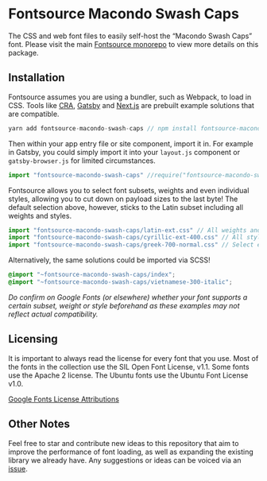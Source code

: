 # Fontsource Macondo Swash Caps

The CSS and web font files to easily self-host the “Macondo Swash Caps” font. Please visit the main [Fontsource monorepo](https://github.com/DecliningLotus/fontsource) to view more details on this package.

## Installation

Fontsource assumes you are using a bundler, such as Webpack, to load in CSS. Tools like [CRA](https://create-react-app.dev/), [Gatsby](https://www.gatsbyjs.org/) and [Next.js](https://nextjs.org/) are prebuilt example solutions that are compatible.

```javascript
yarn add fontsource-macondo-swash-caps // npm install fontsource-macondo-swash-caps
```

Then within your app entry file or site component, import it in. For example in Gatsby, you could simply import it into your `layout.js` component or `gatsby-browser.js` for limited circumstances.

```javascript
import "fontsource-macondo-swash-caps" //require("fontsource-macondo-swash-caps")
```

Fontsource allows you to select font subsets, weights and even individual styles, allowing you to cut down on payload sizes to the last byte! The default selection above, however, sticks to the Latin subset including all weights and styles.

```javascript
import "fontsource-macondo-swash-caps/latin-ext.css" // All weights and styles included.
import "fontsource-macondo-swash-caps/cyrillic-ext-400.css" // All styles included.
import "fontsource-macondo-swash-caps/greek-700-normal.css" // Select either normal or italic.
```

Alternatively, the same solutions could be imported via SCSS!

```scss
@import "~fontsource-macondo-swash-caps/index";
@import "~fontsource-macondo-swash-caps/vietnamese-300-italic";
```

_Do confirm on Google Fonts (or elsewhere) whether your font supports a certain subset, weight or style beforehand as these examples may not reflect actual compatibility._

## Licensing 

It is important to always read the license for every font that you use.
Most of the fonts in the collection use the SIL Open Font License, v1.1. Some fonts use the Apache 2 license. The Ubuntu fonts use the Ubuntu Font License v1.0.

[Google Fonts License Attributions](https://fonts.google.com/attribution)

## Other Notes

Feel free to star and contribute new ideas to this repository that aim to improve the performance of font loading, as well as expanding the existing library we already have. Any suggestions or ideas can be voiced via an [issue](https://github.com/DecliningLotus/fontsource/issues).

